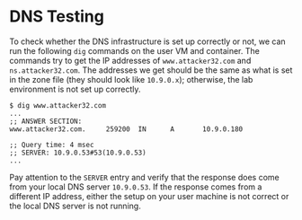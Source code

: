 # DNS Testing

To check whether the DNS infrastructure is set up correctly or not, we can
run the following `dig` commands on the user VM and container.
The commands try to get the IP addresses of `www.attacker32.com`
and `ns.attacker32.com`. The addresses we
get should be the same as what is set in the
zone file (they should look like `10.9.0.x`); otherwise,
the lab environment is not set up correctly.


``` shell
$ dig www.attacker32.com
...
;; ANSWER SECTION:
www.attacker32.com.     259200  IN      A       10.9.0.180

;; Query time: 4 msec
;; SERVER: 10.9.0.53#53(10.9.0.53)
...
```

Pay attention to the `SERVER` entry and verify that the response does come from
your local DNS server `10.9.0.53`. If the response comes from a different IP
address, either the setup on your user machine is not correct or the local
DNS server is not running.
